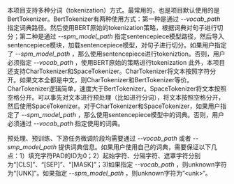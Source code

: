 本项目支持多种分词（tokenization）方式。最常用的，也是项目默认使用的是BertTokenizer。BertTokenizer有两种使用方式：第一种是通过 *--vocab_path* 指定词典路径。然后使用BERT原始的tokenization策略，根据词典对句子进行切分；第二种是通过 *--spm_model_path* 指定sentencepiece模型路径，然后导入sentencepiece模块，加载sentencepiece模型，对句子进行切分。如果用户指定了 *--spm_model_path* ，那么使用sentencepiece进行tokeniztion。否则，用户必须指定 *--vocab_path* ，使用BERT原始的策略进行tokenization
此外，本项目还支持CharTokenizer和SpaceTokenizer。CharTokenizer将文本按照字符分开。如果文本全都是中文，则CharTokenizer和BertTokenizer等价。CharTokenizer逻辑简单，速度大于BertTokenizer。SpaceTokenizer将文本按照空格分开。可以事先对文本进行预处理（比如进行分词），将文本按照空格分开，然后使用SpaceTokenizer。对于CharTokenizer和SpaceTokenizer，如果用户指定了 *--spm_model_path* ，那么使用sentencepiece模型中的词典。否则，用户必须通过 *--vocab_path* 指定使用的词典。

预处理、预训练、下游任务微调阶段均需要通过 *--vocab_path* 或者 *--smp_model_path* 提供词典信息。如果用户使用自己的词典，需要保证以下几点：1）填充字符PAD的ID为0；2）起始字符、分隔字符、遮罩字符分别为“[CLS]”、“[SEP]”、“[MASK]”；3)如果指定 *--vocab_path* ，则unknown字符为“[UNK]”。如果指定 *--spm_model_path* ，则unknown字符为”\<unk\>“。

